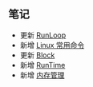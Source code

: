 ## 笔记

*  更新 [RunLoop](https://github.com/ChengwenY/Notes/wiki/RunLoop)
*  新增 [Linux 常用命令](https://github.com/ChengwenY/Notes/wiki/Linux-%E5%B8%B8%E7%94%A8%E5%91%BD%E4%BB%A4)
*  更新 [Block](https://github.com/ChengwenY/Notes/wiki/Block)
*  新增 [RunTime](https://github.com/ChengwenY/Notes/wiki/RunTime)
*  新增 [内存管理](https://github.com/ChengwenY/Notes/wiki/)
